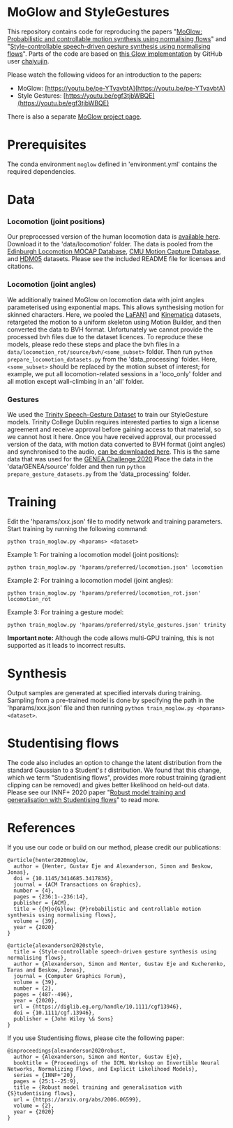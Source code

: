 # MoGlow and StyleGestures
This repository contains code for reproducing the papers "[MoGlow: Probabilistic and controllable motion synthesis using normalising flows](https://arxiv.org/abs/1905.06598)" and "[Style-controllable speech-driven gesture synthesis using normalising flows](https://diglib.eg.org/handle/10.1111/cgf13946)". Parts of the code are based on [this Glow implementation](https://github.com/chaiyujin/glow-pytorch/) by GitHub user [chaiyujin](https://github.com/chaiyujin/).

Please watch the following videos for an introduction to the papers:
* MoGlow: [https://youtu.be/pe-YTvavbtA](https://youtu.be/pe-YTvavbtA)
* Style Gestures: [https://youtu.be/egf3tjbWBQE](https://youtu.be/egf3tjbWBQE)

There is also a separate [MoGlow project page](https://simonalexanderson.github.io/MoGlow/).

# Prerequisites
The conda environment `moglow` defined in 'environment.yml' contains the required dependencies.

# Data
### Locomotion (joint positions)
Our preprocessed version of the human locomotion data is [available here](https://kth-my.sharepoint.com/:f:/g/personal/simonal_ug_kth_se/EuzCqSiScf5EvwWgZJ8EZ3wB24oPsKca9klzGzxzV-4N6g?e=BG1ELf). Download it to the 'data/locomotion' folder. The data is pooled from the [Edinburgh Locomotion MOCAP Database](https://bitbucket.org/jonathan-schwarz/edinburgh_locomotion_mocap_dataset), [CMU Motion Capture Database](http://mocap.cs.cmu.edu/), and [HDM05](http://resources.mpi-inf.mpg.de/HDM05/) datasets. Please see the included README file for licenses and citations.

### Locomotion (joint angles)
We additionally trained MoGlow on locomotion data with joint angles parameterised using exponential maps. This allows synthesising motion for skinned characters. Here, we pooled the [LaFAN1](https://github.com/ubisoft/ubisoft-laforge-animation-dataset) and [Kinematica](https://github.com/Unity-Technologies/Kinematica_Demo) datasets, retargeted the motion to a uniform skeleton using Motion Builder, and then converted the data to BVH format. Unfortunately we cannot provide the processed bvh files due to the dataset licences. To reproduce these models, please redo these steps and place the bvh files in a `data/locomotion_rot/source/bvh/<some_subset>` folder. Then run `python prepare_locomotion_datasets.py` from the 'data_processing' folder. Here, `<some_subset>` should be replaced by the motion subset of interest; for example, we put all locomotion-related sessions in a 'loco_only' folder and all motion except wall-climbing in an 'all' folder.

### Gestures
We used the [Trinity Speech-Gesture Dataset](http://trinityspeechgesture.scss.tcd.ie/) to train our StyleGesture models. Trinity College Dublin requires interested parties to sign a license agreement and receive approval before gaining access to that material, so we cannot host it here. Once you have received approval, our processed version of the data, with motion data converted to BVH format (joint angles) and synchronised to the audio, [can be downloaded here](https://trinityspeechgesture.scss.tcd.ie/data/GENEA_Challenge_2020_data_release/). This is the same data that was used for the [GENEA Challenge 2020](https://genea-workshop.github.io/2020/) Place the data in the 'data/GENEA/source' folder and then run `python prepare_gesture_datasets.py` from the 'data_processing' folder.

# Training
Edit the 'hparams/xxx.json' file to modify network and training parameters. Start training by running the following command:
```
python train_moglow.py <hparams> <dataset>
```

Example 1: For training a locomotion model (joint positions):
```
python train_moglow.py 'hparams/preferred/locomotion.json' locomotion
```
Example 2: For training a locomotion model (joint angles):
```
python train_moglow.py 'hparams/preferred/locomotion_rot.json' locomotion_rot
```
Example 3: For training a gesture model:
```
python train_moglow.py 'hparams/preferred/style_gestures.json' trinity
```

**Important note:** Although the code allows multi-GPU training, this is not supported as it leads to incorrect results.

# Synthesis
Output samples are generated at specified intervals during training. Sampling from a pre-trained model is done by specifying the path in the 'hparams/xxx.json' file and then running `python train_moglow.py <hparams> <dataset>`.

# Studentising flows
The code also includes an option to change the latent distribution from the standard Gaussian to a Student's *t* distribution. We found that this change, which we term "Studentising flows", provides more robust training (gradient clipping can be removed) and gives better likelihood on held-out data. Please see our INNF+ 2020 paper "[Robust model training and generalisation with Studentising flows](https://arxiv.org/pdf/2006.06599.pdf)" to read more.

# References
If you use our code or build on our method, please credit our publications:
```
@article{henter2020moglow,
  author = {Henter, Gustav Eje and Alexanderson, Simon and Beskow, Jonas},
  doi = {10.1145/3414685.3417836},
  journal = {ACM Transactions on Graphics},
  number = {4},
  pages = {236:1--236:14},
  publisher = {ACM},
  title = {{M}o{G}low: {P}robabilistic and controllable motion synthesis using normalising flows},
  volume = {39},
  year = {2020}
}

@article{alexanderson2020style,
  title = {Style-controllable speech-driven gesture synthesis using normalising flows},
  author = {Alexanderson, Simon and Henter, Gustav Eje and Kucherenko, Taras and Beskow, Jonas},
  journal = {Computer Graphics Forum},
  volume = {39},
  number = {2},
  pages = {487--496},
  year = {2020},
  url = {https://diglib.eg.org/handle/10.1111/cgf13946},
  doi = {10.1111/cgf.13946},
  publisher = {John Wiley \& Sons}
}
```

If you use Studentising flows, please cite the following paper: 
```
@inproceedings{alexanderson2020robust,
  author = {Alexanderson, Simon and Henter, Gustav Eje},
  booktitle = {Proceedings of the ICML Workshop on Invertible Neural Networks, Normalizing Flows, and Explicit Likelihood Models},
  series = {INNF+'20},
  pages = {25:1--25:9},
  title = {Robust model training and generalisation with {S}tudentising flows},
  url = {https://arxiv.org/abs/2006.06599},
  volume = {2},
  year = {2020}
}
```
